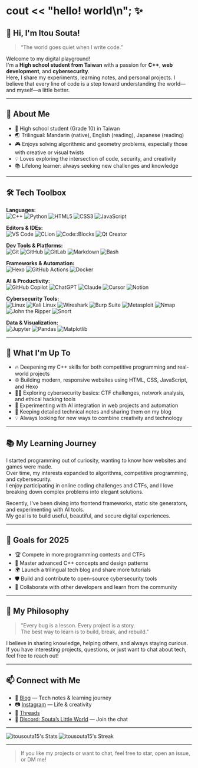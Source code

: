 # cout << "hello! world\n"; ✨

## 👋 Hi, I'm Itou Souta!

> “The world goes quiet when I write code.”

Welcome to my digital playground!  
I'm a **High school student from Taiwan** with a passion for **C++**, **web development**, and **cybersecurity**.  
Here, I share my experiments, learning notes, and personal projects. I believe that every line of code is a step toward understanding the world—and myself—a little better.

---

## 🌟 About Me

- 🏫 High school student (Grade 10) in Taiwan
- 🌏 Trilingual: Mandarin (native), English (reading), Japanese (reading)
- 🎮 Enjoys solving algorithmic and geometry problems, especially those with creative or visual twists
- 💡 Loves exploring the intersection of code, security, and creativity
- 📚 Lifelong learner: always seeking new challenges and knowledge

---

## 🛠️ Tech Toolbox

**Languages:**  
![C++](https://img.shields.io/badge/C++-00599C?style=flat&logo=c%2B%2B&logoColor=white)
![Python](https://img.shields.io/badge/Python-3776AB?style=flat&logo=python&logoColor=white)
![HTML5](https://img.shields.io/badge/HTML5-E34F26?style=flat&logo=html5&logoColor=white)
![CSS3](https://img.shields.io/badge/CSS3-1572B6?style=flat&logo=css3&logoColor=white)
![JavaScript](https://img.shields.io/badge/JavaScript-F7DF1E?style=flat&logo=javascript&logoColor=black)

**Editors & IDEs:**  
![VS Code](https://img.shields.io/badge/VS%20Code-007ACC?style=flat&logo=visualstudiocode&logoColor=white)
![CLion](https://img.shields.io/badge/CLion-000000?style=flat&logo=clion&logoColor=white)
![Code::Blocks](https://img.shields.io/badge/Code::Blocks-000000?style=flat&logo=codeblocks&logoColor=white)
![Qt Creator](https://img.shields.io/badge/Qt%20Creator-41CD52?style=flat&logo=qt&logoColor=white)

**Dev Tools & Platforms:**  
![Git](https://img.shields.io/badge/Git-F05032?style=flat&logo=git&logoColor=white)
![GitHub](https://img.shields.io/badge/GitHub-181717?style=flat&logo=github&logoColor=white)
![GitLab](https://img.shields.io/badge/GitLab-FC6D26?style=flat&logo=gitlab&logoColor=white)
![Markdown](https://img.shields.io/badge/Markdown-000000?style=flat&logo=markdown&logoColor=white)
![Bash](https://img.shields.io/badge/Bash-4EAA25?style=flat&logo=gnubash&logoColor=white)

**Frameworks & Automation:**  
![Hexo](https://img.shields.io/badge/Hexo-0E83CD?style=flat&logo=hexo&logoColor=white)
![GitHub Actions](https://img.shields.io/badge/GitHub%20Actions-2088FF?style=flat&logo=githubactions&logoColor=white)
![Docker](https://img.shields.io/badge/Docker-2496ED?style=flat&logo=docker&logoColor=white)

**AI & Productivity:**  
![GitHub Copilot](https://img.shields.io/badge/GitHub%20Copilot-181717?style=flat&logo=githubcopilot&logoColor=white)
![ChatGPT](https://img.shields.io/badge/ChatGPT-10A37F?style=flat&logo=openai&logoColor=white)
![Claude](https://img.shields.io/badge/Claude-FFD700?style=flat)
![Cursor](https://img.shields.io/badge/Cursor-000000?style=flat)
![Notion](https://img.shields.io/badge/Notion-000000?style=flat&logo=notion&logoColor=white)

**Cybersecurity Tools:**  
![Linux](https://img.shields.io/badge/Linux-FCC624?style=flat&logo=linux&logoColor=black)
![Kali Linux](https://img.shields.io/badge/Kali%20Linux-557C94?style=flat&logo=kalilinux&logoColor=white)
![Wireshark](https://img.shields.io/badge/Wireshark-1679A7?style=flat&logo=wireshark&logoColor=white)
![Burp Suite](https://img.shields.io/badge/Burp%20Suite-FF7139?style=flat&logo=burpsuite&logoColor=white)
![Metasploit](https://img.shields.io/badge/Metasploit-1C3552?style=flat&logo=metasploit&logoColor=white)
![Nmap](https://img.shields.io/badge/Nmap-4682B4?style=flat)
![John the Ripper](https://img.shields.io/badge/John%20the%20Ripper-000000?style=flat)
![Snort](https://img.shields.io/badge/Snort-F80000?style=flat)

**Data & Visualization:**  
![Jupyter](https://img.shields.io/badge/Jupyter-F37626?style=flat&logo=jupyter&logoColor=white)
![Pandas](https://img.shields.io/badge/Pandas-150458?style=flat&logo=pandas&logoColor=white)
![Matplotlib](https://img.shields.io/badge/Matplotlib-11557C?style=flat)

---

## 🚀 What I'm Up To

- 🔥 Deepening my C++ skills for both competitive programming and real-world projects
- 🌐 Building modern, responsive websites using HTML, CSS, JavaScript, and Hexo
- 🕵️‍♂️ Exploring cybersecurity basics: CTF challenges, network analysis, and ethical hacking tools
- 🤖 Experimenting with AI integration in web projects and automation
- 📝 Keeping detailed technical notes and sharing them on my blog
- 💡 Always looking for new ways to combine creativity and technology

---

## 📚 My Learning Journey

I started programming out of curiosity, wanting to know how websites and games were made.  
Over time, my interests expanded to algorithms, competitive programming, and cybersecurity.  
I enjoy participating in online coding challenges and CTFs, and I love breaking down complex problems into elegant solutions.

Recently, I've been diving into frontend frameworks, static site generators, and experimenting with AI tools.  
My goal is to build useful, beautiful, and secure digital experiences.

---

## 🎯 Goals for 2025

- 🏆 Compete in more programming contests and CTFs
- 📖 Master advanced C++ concepts and design patterns
- 🌍 Launch a trilingual tech blog and share more tutorials
- 🛡️ Build and contribute to open-source cybersecurity tools
- 🤝 Collaborate with other developers and learn from the community

---

## 💬 My Philosophy

> "Every bug is a lesson. Every project is a story.  
> The best way to learn is to build, break, and rebuild."

I believe in sharing knowledge, helping others, and always staying curious.  
If you have interesting projects, questions, or just want to chat about tech, feel free to reach out!

---

## 📫 Connect with Me

- 📝 [Blog](https://itousouta15.github.io) — Tech notes & learning journey
- 📷 [Instagram](https://www.instagram.com/itou.souta15?igsh=b2tuejdlNWRjczI5) — Life & creativity
- 🧵 [Threads](https://www.threads.net/@itou.souta15)
- 💬 [Discord: Souta’s Little World](https://discord.gg/WD6gVTRQWA) — Join the chat
---

![itousouta15's Stats](https://github-readme-stats.vercel.app/api?username=itousouta15&theme=default&show_icons=true&hide_border=true&count_private=true)
![itousouta15's Streak](https://github-readme-streak-stats.herokuapp.com/?user=itousouta15&theme=default&hide_border=true)

---

> If you like my projects or want to chat, feel free to star, open an issue, or DM me!
